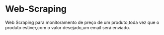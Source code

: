# Web-Scraping
Web Scraping para monitoramento de preço de um produto,toda vez que o produto estiver,com o valor desejado,um email será enviado.
